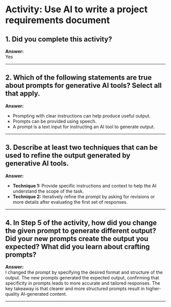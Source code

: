 # Activity: Use AI to write a project requirements document

## 1. Did you complete this activity?  
**Answer:**  
Yes

---

## 2. Which of the following statements are true about prompts for generative AI tools? Select all that apply.  
**Answer:**  
- Prompting with clear instructions can help produce useful output.  
- Prompts can be provided using speech.  
- A prompt is a text input for instructing an AI tool to generate output.

---

## 3. Describe at least two techniques that can be used to refine the output generated by generative AI tools.  
**Answer:**  
- **Technique 1:** Provide specific instructions and context to help the AI understand the scope of the task.  
- **Technique 2:** Iteratively refine the prompt by asking for revisions or more details after evaluating the first set of responses.

---

## 4. In Step 5 of the activity, how did you change the given prompt to generate different output? Did your new prompts create the output you expected? What did you learn about crafting prompts?  
**Answer:**  
I changed the prompt by specifying the desired format and structure of the output. The new prompts generated the expected output, confirming that specificity in prompts leads to more accurate and tailored responses. The key takeaway is that clearer and more structured prompts result in higher-quality AI-generated content.

---
